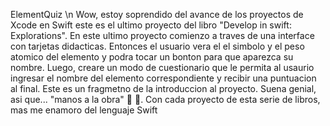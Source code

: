 ElementQuiz
\n
Wow, estoy soprendido del avance de los proyectos de Xcode en Swift este 
es el ultimo proyecto del libro "Develop in swift: Explorations".
En este ultimo proyecto comienzo a traves de una interface con tarjetas 
didacticas. Entonces el usuario vera el el simbolo y el peso atomico del 
elemento y podra tocar un bonton para que aparezca su nombre. Luego, 
creare un modo de cuestionario que le permita al usaurio ingresar el 
nombre 
del elemento correspondiente y recibir una puntuacion al final.
Este es un fragmetno de la introduccion al proyecto. Suena genial, asi 
que... "manos a la obra" 💪 🦾.
Con cada proyecto de esta serie de libros, mas me enamoro del lenguaje 
Swift

